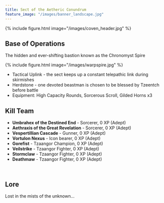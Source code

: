 ```yaml
---
title: Sect of the Aetheric Conundrum
feature_image: "/images/banner_landscape.jpg"
---
```


{% include figure.html image="/images/coven_header.jpg" %}

## Base of Operations

The hidden and ever-shifting bastion known as the Chronomyst Spire

{% include figure.html image="/images/warpspire.jpg" %}

* Tactical Uplink - the sect keeps up a constant telepathic link during skirmishes
* Herdstone - one devoted beastman is chosen to be blessed by Tzeentch before battle
* Equipment: High Capacity Rounds, Sorcerous Scroll, Gilded Horns x3

## Kill Team

* **Umbrahex of the Destined End** - Sorcerer, 0 XP (Adept)
* **Aethraxis of the Great Revelation** - Sorcerer, 0 XP (Adept)
* **Vespertillian Cascade** - Gunner, 0 XP (Adept)
* **Vortulon Nexus** - Icon bearer, 0 XP (Adept)
* **Gorefist** - Tzaangor Champion, 0 XP (Adept)
* **Veilstrike** - Tzaangor Fighter, 0 XP (Adept)
* **Stormclaw** - Tzaangor Fighter, 0 XP (Adept)
* **Deathmaw** - Tzaangor Fighter, 0 XP (Adept)

<br>

## Lore
Lost in the mists of the unknown...